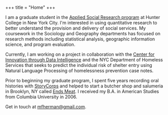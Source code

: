 +++
title = "Home"
+++

I am a graduate student in the [Applied Social Research program](http://www.hunter.cuny.edu/sociology/graduate/graduate-program-in-applied-social-research") at Hunter College in New York City. I'm interested in using quantitative research to better understand the provision and delivery of social services. My coursework in the Sociology and Geography departments has focused on research methods including statistical analysis, geographic information science, and program evaluation.

Currently, I am working on a project in collaboration with the [Center for Innovation through Data Intelligence](http://www1.nyc.gov/site/cidi/about/about.page) and the NYC Department of Homeless Services that seeks to predict the individual risk of shelter entry using Natural Language Processing of homelessness prevention case notes.

Prior to beginning my graduate program, I spent five years recording oral histories with [StoryCorps](https://storycorps.org/) and helped to start a butcher shop and salumeria in Brooklyn, NY called [Ends Meat](https://www.endsmeatnyc.com/). I received my B.A. in American Studies from Columbia University in 2006.

Get in touch at [mfherman@gmail.com](mailto:mfherman@gmail.com).